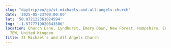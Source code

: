 ```yaml
---
slug: "daytrip/eu/gb/st-michaels-and-all-angels-church"
date: '2025-05-23T00:00:00'
lat: '50.872122361024594'
lng: '-1.5777719020843506'
location: Church Lane, Lyndhurst, Emery Down, New Forest, Hampshire, England, SO43
  7EW, United Kingdom
title: St Michael's and All Angels Church
---
```



